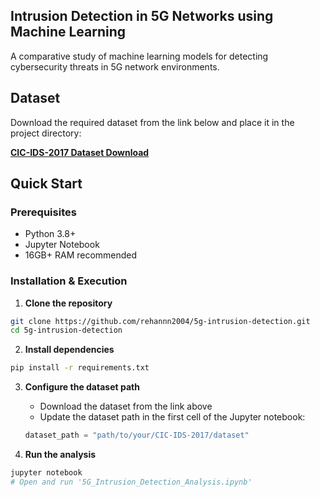 ## Intrusion Detection in 5G Networks using Machine Learning

A comparative study of machine learning models for detecting cybersecurity threats in 5G network environments.

## Dataset

Download the required dataset from the link below and place it in the project directory:

**[CIC-IDS-2017 Dataset Download](https://drive.google.com/drive/folders/1uaZQIUMAzSWPNuAQg_4Ajif6hKImM-G_?usp=sharing)**

## Quick Start

### Prerequisites
- Python 3.8+
- Jupyter Notebook
- 16GB+ RAM recommended

### Installation & Execution

1. **Clone the repository**
```bash
git clone https://github.com/rehannn2004/5g-intrusion-detection.git
cd 5g-intrusion-detection
```

2. **Install dependencies**
```bash
pip install -r requirements.txt
```

3. **Configure the dataset path**
   - Download the dataset from the link above
   - Update the dataset path in the first cell of the Jupyter notebook:
   ```python
   dataset_path = "path/to/your/CIC-IDS-2017/dataset"
   ```

4. **Run the analysis**
```bash
jupyter notebook
# Open and run '5G_Intrusion_Detection_Analysis.ipynb'
```


